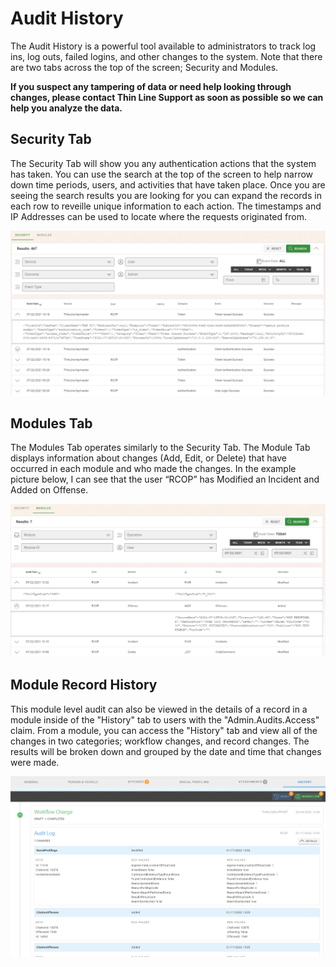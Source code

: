 # Audit History

The Audit History is a powerful tool available to administrators to track log ins, log outs, failed logins, and other changes to the system.  Note that there are two tabs across the top of the screen; Security and Modules.

**If you suspect any tampering of data or need help looking through changes, please contact Thin Line Support as soon as possible so we can help you analyze the data.**

## Security Tab

The Security Tab will show you any authentication actions that the system has taken.  You can use the search at the top of the screen to help narrow down time periods, users, and activities that have taken place.  Once you are seeing the search results you are looking for you can expand the records in each row to reveille unique information to each action.  The timestamps and IP Addresses can be used to locate where the requests originated from.

<img src="admin_securitytab.png" />

## Modules Tab

The Modules Tab operates similarly to the Security Tab.  The Module Tab displays information about changes (Add, Edit, or Delete) that have occurred in each module and who made the changes.  In the example picture below, I can see that the user “RCOP” has Modified an Incident and Added on Offense.

<img src="admin_modulestab.png" />

## Module Record History

This module level audit can also be viewed in the details of a record in a module inside of the "History" tab to users with the "Admin.Audits.Access" claim.  From a module, you can access the "History" tab and view all of the changes in two categories; workflow changes, and record changes.  The results will be broken down and grouped by the date and time that changes were made.

<img src="admin_recordhistory.png" />